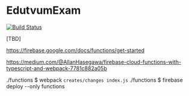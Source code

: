 # EdutvumExam

[![Build Status](https://travis-ci.org/Tattvum/edutvum-exam.svg?branch=master)](https://travis-ci.org/Tattvum/edutvum-exam)


[TBD]

https://firebase.google.com/docs/functions/get-started

https://medium.com/@AllanHasegawa/firebase-cloud-functions-with-typescript-and-webpack-7781c882a05b

./functions $ webpack
`creates/changes index.js`
./functions $ firebase deploy --only functions
